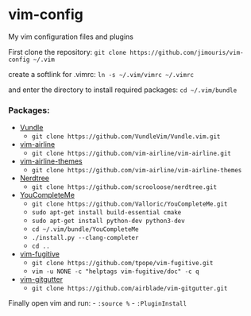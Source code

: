 # vim-config
My vim configuration files and plugins

First clone the repository: `git clone https://github.com/jimouris/vim-config ~/.vim`

create a softlink for .vimrc: `ln -s ~/.vim/vimrc ~/.vimrc`

and enter the directory to install required packages: `cd ~/.vim/bundle`

### Packages:
+ [Vundle][1]
    - `git clone https://github.com/VundleVim/Vundle.vim.git`
+ [vim-airline][2]
    - `git clone https://github.com/vim-airline/vim-airline.git`
+ [vim-airline-themes][3]
    - `git clone https://github.com/vim-airline/vim-airline-themes`
+ [Nerdtree][4]
    - `git clone https://github.com/scrooloose/nerdtree.git`
+ [YouCompleteMe][5]
    - `git clone https://github.com/Valloric/YouCompleteMe.git`
    - `sudo apt-get install build-essential cmake`
    - `sudo apt-get install python-dev python3-dev`
    - `cd ~/.vim/bundle/YouCompleteMe`
    - `./install.py --clang-completer`
    - `cd ..`
+ [vim-fugitive][6]
    - `git clone https://github.com/tpope/vim-fugitive.git`
    - `vim -u NONE -c "helptags vim-fugitive/doc" -c q`
+ [vim-gitgutter][7]
    - `git clone https://github.com/airblade/vim-gitgutter.git`

Finally open vim and run:
    - `:source %`
    - `:PluginInstall`

[1]: https://github.com/VundleVim/Vundle.vim
[2]: https://github.com/vim-airline/vim-airline
[3]: https://github.com/vim-airline/vim-airline-themes
[4]: https://github.com/scrooloose/nerdtree
[5]: https://github.com/Valloric/YouCompleteMe
[6]: https://github.com/tpope/vim-fugitive
[7]: https://github.com/airblade/vim-gitgutter
